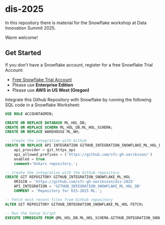 # dis-2025
In this repository there is material for the Snowflake workshop at Data Innovation Summit 2025.

Warm welcome!

## Get Started
If you don't have a Snowflake account, register for a free Snowflake Trial Account:
- [Free Snowflake Trial Account](https://signup.snowflake.com/)
- Please use **Enterprise Edition**
- Please use **AWS in US West (Oregon)**

Integrate this Github Repository with Snowflake by running the following SQL code in a Snowflake Worksheet:
```sql
USE ROLE ACCOUNTADMIN;

CREATE OR REPLACE DATABASE ML_HOL_DB;
CREATE OR REPLACE SCHEMA ML_HOL_DB.ML_HOL_SCHEMA;
CREATE OR REPLACE WAREHOUSE ML_WH;

-- Create the integration with Github
CREATE OR REPLACE API INTEGRATION GITHUB_INTEGRATION_SNOWFLAKE_ML_HOL_DB
    api_provider = git_https_api
    api_allowed_prefixes = ('https://github.com/sfc-gh-oeriksson/')
    enabled = true
    comment='Oskars repository.';

-- Create the integration with the Github repository
CREATE GIT REPOSITORY GITHUB_INTEGRATION_SNOWFLAKE_ML_HOL
	ORIGIN = 'https://github.com/sfc-gh-oeriksson/dis-2025' 
	API_INTEGRATION = 'GITHUB_INTEGRATION_SNOWFLAKE_ML_HOL_DB' 
	COMMENT = 'Repository for DIS-2025 ML.';

-- Fetch most recent files from Github repository
ALTER GIT REPOSITORY GITHUB_INTEGRATION_SNOWFLAKE_ML_HOL FETCH;

-- Run the Setup Script
EXECUTE IMMEDIATE FROM @ML_HOL_DB.ML_HOL_SCHEMA.GITHUB_INTEGRATION_SNOWFLAKE_ML_HOL/branches/main/dis_ml_setup.sql;
